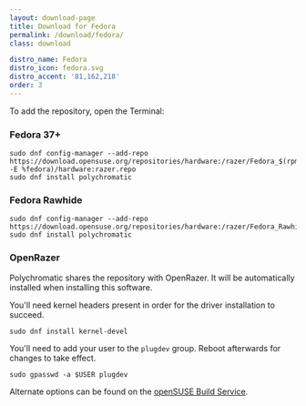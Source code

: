 ```yaml
---
layout: download-page
title: Download for Fedora
permalink: /download/fedora/
class: download

distro_name: Fedora
distro_icon: fedora.svg
distro_accent: '81,162,218'
order: 3
---
```


To add the repository, open the Terminal:

### Fedora 37+
```shell
sudo dnf config-manager --add-repo https://download.opensuse.org/repositories/hardware:/razer/Fedora_$(rpm -E %fedora)/hardware:razer.repo
sudo dnf install polychromatic
```

### Fedora Rawhide

```shell
sudo dnf config-manager --add-repo https://download.opensuse.org/repositories/hardware:/razer/Fedora_Rawhide/hardware:razer.repo
sudo dnf install polychromatic
```


### OpenRazer

Polychromatic shares the repository with OpenRazer. It will be automatically installed when installing this software.

You'll need kernel headers present in order for the driver installation to succeed.

```shell
sudo dnf install kernel-devel
```

You'll need to add your user to the `plugdev` group. Reboot afterwards for changes to take effect.

```shell
sudo gpasswd -a $USER plugdev
```

Alternate options can be found on the [openSUSE Build Service](https://software.opensuse.org/download.html?project=hardware%3Arazer&package=polychromatic).
